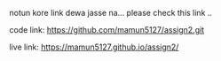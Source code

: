 notun kore link dewa jasse na...
please check this link ..

code link:
https://github.com/mamun5127/assign2.git


live link:
https://mamun5127.github.io/assign2/
